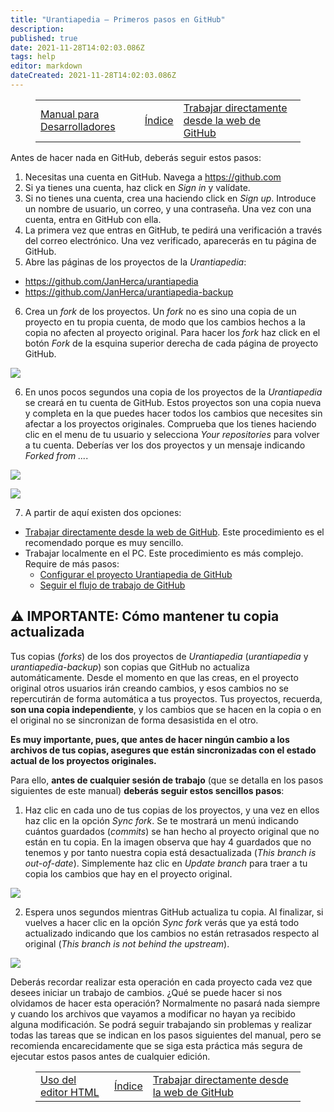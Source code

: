 ```yaml
---
title: "Urantiapedia — Primeros pasos en GitHub"
description: 
published: true
date: 2021-11-28T14:02:03.086Z
tags: help
editor: markdown
dateCreated: 2021-11-28T14:02:03.086Z
---
```


<figure class="table chapter-navigator">
  <table>
    <tbody>
      <tr>
        <td><a href="/es/help/devs">Manual para Desarrolladores</a></td>
        <td><a href="/es/help">Índice</a></td>
        <td><a href="/es/help/github_edit_on_web.md">Trabajar directamente desde la web de GitHub</a></td>
      </tr>
    </tbody>
  </table>
</figure>

Antes de hacer nada en GitHub, deberás seguir estos pasos:

1. Necesitas una cuenta en GitHub. Navega a https://github.com
2. Si ya tienes una cuenta, haz click en *Sign in* y valídate.
3. Si no tienes una cuenta, crea una haciendo click en *Sign up*. Introduce un nombre de usuario, un correo, y una contraseña. Una vez con una cuenta, entra en GitHub con ella.
4. La primera vez que entras en GitHub, te pedirá una verificación a través del correo electrónico. Una vez verificado, aparecerás en tu página de GitHub.
5. Abre las páginas de los proyectos de la *Urantiapedia*: 
  - https://github.com/JanHerca/urantiapedia
  - https://github.com/JanHerca/urantiapedia-backup
6. Crea un *fork* de los proyectos. Un *fork* no es sino una copia de un proyecto en tu propia cuenta, de modo que los cambios hechos a la copia no afecten al proyecto original. Para hacer los *fork* haz click en el botón *Fork* de la esquina superior derecha de cada página de proyecto GitHub.

![](/image/help/github_fork_1.png)

6. En unos pocos segundos una copia de los proyectos de la *Urantiapedia* se creará en tu cuenta de GitHub. Estos proyectos son una copia nueva y completa en la que puedes hacer todos los cambios que necesites sin afectar a los proyectos originales. Comprueba que los tienes haciendo clic en el menu de tu usuario y selecciona _Your repositories_ para volver a tu cuenta. Deberías ver los dos proyectos y un mensaje indicando _Forked from ..._.

![](/image/help/github_fork_2.png)

![](/image/help/github_fork_3.png)

7. A partir de aquí existen dos opciones:
  - [Trabajar directamente desde la web de GitHub](/es/help/github_edit_on_web). Este procedimiento es el recomendado porque es muy sencillo.
  - Trabajar localmente en el PC. Este procedimiento es más complejo. Require de más pasos:
    - [Configurar el proyecto Urantiapedia de GitHub](/es/help/github_setting)
    - [Seguir el flujo de trabajo de GitHub](/es/help/github_edit_local)


## :warning: IMPORTANTE: Cómo mantener tu copia actualizada

Tus copias (*forks*) de los dos proyectos de *Urantiapedia* (*urantiapedia* y *urantiapedia-backup*) son copias que GitHub no actualiza automáticamente. Desde el momento en que las creas, en el proyecto original otros usuarios irán creando cambios, y esos cambios no se repercutirán de forma automática a tus proyectos. Tus proyectos, recuerda, **son una copia independiente**, y los cambios que se hacen en la copia o en el original no se sincronizan de forma desasistida en el otro.

**Es muy importante, pues, que antes de hacer ningún cambio a los archivos de tus copias, asegures que están sincronizadas con el estado actual de los proyectos originales.**

Para ello, **antes de cualquier sesión de trabajo** (que se detalla en los pasos siguientes de este manual) **deberás seguir estos sencillos pasos**:

1. Haz clic en cada uno de tus copias de los proyectos, y una vez en ellos haz clic en la opción _Sync fork_. Se te mostrará un menú indicando cuántos guardados (_commits_) se han hecho al proyecto original que no están en tu copia. En la imagen observa que hay 4 guardados que no tenemos y por tanto nuestra copia está desactualizada (_This branch is out-of-date_). Simplemente haz clic en _Update branch_ para traer a tu copia los cambios que hay en el proyecto original.

![](/image/help/github_fork_4.png)

2. Espera unos segundos mientras GitHub actualiza tu copia. Al finalizar, si vuelves a hacer clic en la opción _Sync fork_ verás que ya está todo actualizado indicando que los cambios no están retrasados respecto al original (_This branch is not behind the upstream_).

![](/image/help/github_fork_5.png)

Deberás recordar realizar esta operación en cada proyecto cada vez que desees iniciar un trabajo de cambios. ¿Qué se puede hacer si nos olvidamos de hacer esta operación? Normalmente no pasará nada siempre y cuando los archivos que vayamos a modificar no hayan ya recibido alguna modificación. Se podrá seguir trabajando sin problemas y realizar todas las tareas que se indican en los pasos siguientes del manual, pero se recomienda encarecidamente que se siga esta práctica más segura de ejecutar estos pasos antes de cualquier edición.

<figure class="table chapter-navigator">
  <table>
    <tbody>
      <tr>
        <td><a href="/es/help/web_html_editor">Uso del editor HTML</a></td>
        <td><a href="/es/help">Índice</a></td>
        <td><a href="/es/help/github_edit_on_web.md">Trabajar directamente desde la web de GitHub</a></td>
      </tr>
    </tbody>
  </table>
</figure>